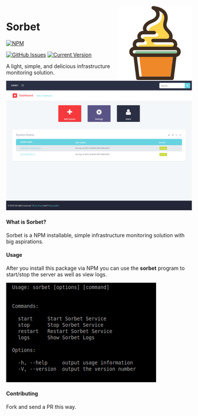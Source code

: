 <img src="https://raw.githubusercontent.com/matthiassb/sorbet/master/img/logo.png" width="200" align="right">

Sorbet
======================

[![NPM](https://nodei.co/npm/sorbet.png?mini=true)](https://nodei.co/npm/sorbet/)

[![GitHub Issues](https://img.shields.io/github/issues/matthiassb/sorbet.svg)](https://github.com/matthiassb/sorbet/issues) [![Current Version](https://img.shields.io/npm/v/sorbet.svg)](https://github.com/matthiassb/sorbet)

A light, simple, and delicious infrastructure monitoring solution.  

![Screenshot 1](https://raw.githubusercontent.com/matthiassb/sorbet/master/img/sorbet.png)

#### What is Sorbet?

Sorbet is a NPM installable, simple infrastructure monitoring solution with big aspirations.


#### Usage
After you install this package via NPM you can use the **sorbet** program to start/stop the server as well as view logs.

![Screenshot 1](https://raw.githubusercontent.com/matthiassb/sorbet/master/img/cli-help.png)

#### Contributing

Fork and send a PR this way.
